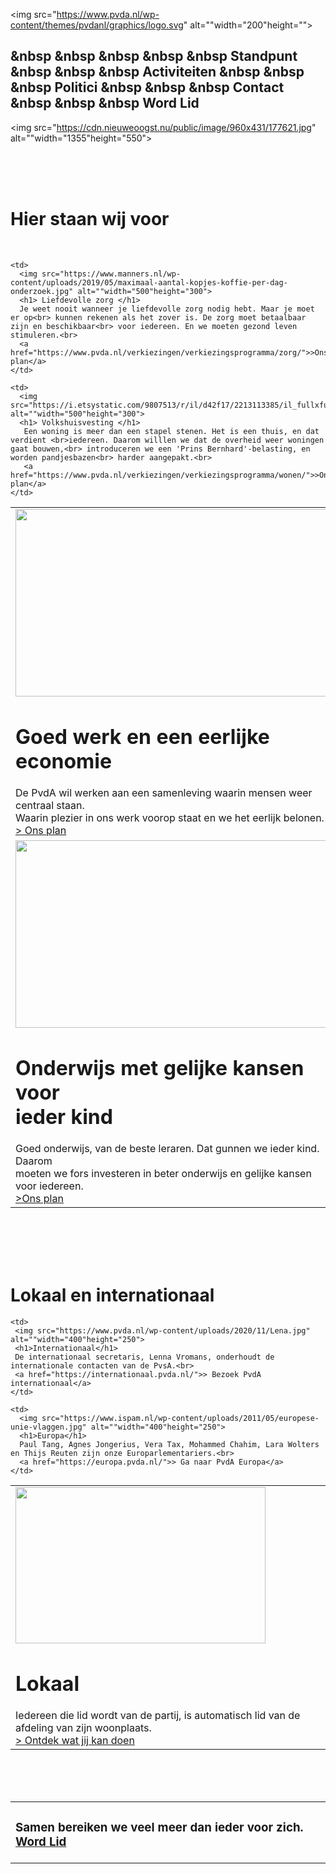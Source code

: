 <!DOCTYPE html>
<html>
  <head>
    <link rel="stylesheet" href="style.css">
    <title>PvdA</title>

 <img src="https://www.pvda.nl/wp-content/themes/pvdanl/graphics/logo.svg" alt=""width="200"height=""> <h2> &nbsp &nbsp &nbsp &nbsp &nbsp Standpunt &nbsp &nbsp &nbsp Activiteiten &nbsp &nbsp &nbsp Politici &nbsp &nbsp &nbsp Contact &nbsp &nbsp &nbsp Word Lid </h2>

<img src="https://cdn.nieuweoogst.nu/public/image/960x431/177621.jpg" alt=""width="1355"height="550">
  </head>
</html>
<br>
<br>
<br>
<html>
   <h1> <strong>Hier staan wij voor</strong> </h1>
<br>
<table>
  <tr>
    <td>
    <img src="https://bilder.t-online.de/b/88/41/18/40/id_88411840/920/tid_da/eine-pflanze-waechst-aus-euro-muenzen-die-ein-mann-in-haenden-haelt-symbolbild-auch-die-art-wie-sie-ihr-geld-anlegen-hat-folgen-fuer-das-klima-.jpg" alt=""width="500"height="300">
    <h1> Goed werk en een eerlijke economie  &nbsp &nbsp &nbsp</h1>
    De PvdA wil werken aan een samenleving waarin mensen weer centraal staan. <br>Waarin plezier in ons werk voorop staat en we het eerlijk belonen.<br>
    <a href="https://www.pvda.nl/verkiezingen/verkiezingsprogramma/werk-en-economie/">> Ons plan</a>
  </td>

    <td>
      <img src="https://www.manners.nl/wp-content/uploads/2019/05/maximaal-aantal-kopjes-koffie-per-dag-onderzoek.jpg" alt=""width="500"height="300">
      <h1> Liefdevolle zorg </h1>
      Je weet nooit wanneer je liefdevolle zorg nodig hebt. Maar je moet er op<br> kunnen rekenen als het zover is. De zorg moet betaalbaar zijn en beschikbaar<br> voor iedereen. En we moeten gezond leven stimuleren.<br>
      <a href="https://www.pvda.nl/verkiezingen/verkiezingsprogramma/zorg/">>Ons plan</a>
    </td>
  </tr>

<tr>
    <td>
      <img src="https://i-df.unimedias.fr/2017/09/01/ars.jpg" alt=""width="500"height="300">
      <h1> Onderwijs met gelijke kansen voor <br> ieder kind </h1>
       Goed onderwijs, van de beste leraren. Dat gunnen we ieder kind. Daarom <br>moeten we fors investeren in beter onderwijs en gelijke kansen voor iedereen.<br>
       <a href="https://www.pvda.nl/verkiezingen/verkiezingsprogramma/onderwijs/">>Ons plan</a>
    </td>

    <td>
      <img src="https://i.etsystatic.com/9807513/r/il/d42f17/2213113385/il_fullxfull.2213113385_e947.jpg" alt=""width="500"height="300">
      <h1> Volkshuisvesting </h1>
       Een woning is meer dan een stapel stenen. Het is een thuis, en dat verdient <br>iedereen. Daarom willlen we dat de overheid weer woningen gaat bouwen,<br> introduceren we een 'Prins Bernhard'-belasting, en worden pandjesbazen<br> harder aangepakt.<br>
       <a href="https://www.pvda.nl/verkiezingen/verkiezingsprogramma/wonen/">>Ons plan</a>
    </td>
  </tr>
</table>
</br>
<br>
<br>
<br>
<body>
  <h1>Lokaal en internationaal</h1>
</body>
<table>
  <tr>
    <td>
     <img src="https://www.blumen-fischer-flensburg.de/fileadmin/_processed_/9/5/csm_DSC_5699_12fe245289.jpg" alt=""width="400"height="250">
     <h1>Lokaal</h1>
     Iedereen die lid wordt van de partij, is automatisch lid van de afdeling van zijn woonplaats.<br>
     <a href="https://www.pvda.nl/lokale-afdelingen/">> Ontdek wat jij kan doen</a>
    </td>

    <td>
     <img src="https://www.pvda.nl/wp-content/uploads/2020/11/Lena.jpg" alt=""width="400"height="250">
     <h1>Internationaal</h1>
     De internationaal secretaris, Lenna Vromans, onderhoudt de internationale contacten van de PvsA.<br>
     <a href="https://internationaal.pvda.nl/">> Bezoek PvdA internationaal</a>
    </td>

    <td>
      <img src="https://www.ispam.nl/wp-content/uploads/2011/05/europese-unie-vlaggen.jpg" alt=""width="400"height="250">
      <h1>Europa</h1>
      Paul Tang, Agnes Jongerius, Vera Tax, Mohammed Chahim, Lara Wolters en Thijs Reuten zijn onze Europarlementariers.<br>
      <a href="https://europa.pvda.nl/">> Ga naar PvdA Europa</a>
    </td>
  </tr>
</table>
<br>
<br>
<br>
<div>
  <table>
    <tr>
      <td> <h3>Samen bereiken we veel meer dan ieder voor zich.<a href="https://www.pvda.nl/word-lid/"> Word Lid </a></h3> </td>
    </tr>
  </table>

</div>

